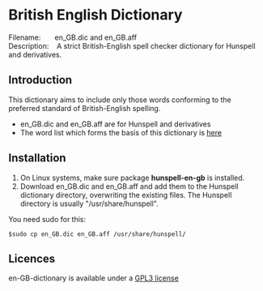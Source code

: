
# British English Dictionary

Filename:&nbsp;&nbsp;&nbsp;&nbsp;&nbsp;&nbsp;&nbsp;en\_GB.dic and en\_GB.aff<br>
Description:&nbsp;&nbsp;&nbsp;&nbsp;A strict British-English spell checker 
dictionary for Hunspell and derivatives.<br>


## Introduction
This dictionary aims to include only those words conforming to the preferred 
standard of British-English spelling.

* en\_GB.dic and en\_GB.aff are for Hunspell and derivatives
* The word list which forms the basis of this dictionary is 
[here](https://github.com/darmeth/british-english-language-tools/tree/main/british-english-words)


## Installation
1. On Linux systems, make sure package **hunspell-en-gb** is installed.
2. Download en\_GB.dic and en\_GB.aff and add them to the Hunspell dictionary 
directory, overwriting the existing files. The Hunspell directory is usually 
"/usr/share/hunspell".

You need sudo for this:

    $sudo cp en_GB.dic en_GB.aff /usr/share/hunspell/


## Licences
en-GB-dictionary is available under a [GPL3 
license](https://github.com/darmeth/british-english-language-tools/blob/main/en-GB-dictionary/LICENSE)

